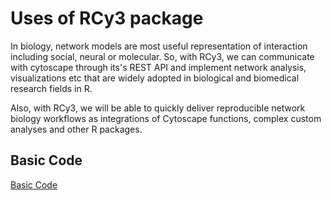 # Uses of RCy3 package

In biology, network models are most useful representation of interaction including social, neural or molecular. So, with RCy3, we can communicate with cytoscape through its's REST API and implement network analysis, visualizations etc that are widely adopted in biological and biomedical research fields in R.

Also, with RCy3, we will be able to quickly deliver reproducible network biology workflows as integrations of Cytoscape functions, complex custom analyses and other R packages.

## Basic Code
[Basic Code](https://github.com/dA505819/Uses_of_RCy3/blob/master/BasicCode.md)
